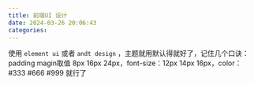 ```yaml
---
title: 前端UI 设计
date: 2024-03-26 20:06:43
categories:
---
```


使用 `element ui` 或者 `andt design` ，主题就用默认得就好了，记住几个口诀：padding magin取值 8px 16px 24px，font-size：12px 14px 16px，color：#333 #666 #999 就行了

<!-- more -->
